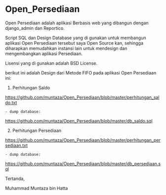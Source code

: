 # Open_Persediaan

Open Persediaan adalah aplikasi Berbasis web yang dibangun
dengan django_admin dan Reportico.

Script SQL dan Design Database yang di gunakan untuk membangun
aplikasi Open Persediaan tersebut saya Open Source kan,
sehingga diharapkan memudahkan instansi lain untuk mendesign
dan mengembangkan aplikasi Persediaan.

Lisensi yang di gunakan adalah BSD License.

berikut ini adalah Design dari Metode FIFO pada aplikasi
Open Persediaan ini:

1. Perhitungan Saldo

https://github.com/muntaza/Open_Persediaan/blob/master/perhitungan_saldo.txt

    - dump database:
https://github.com/muntaza/Open_Persediaan/blob/master/db_saldo.sql

2. Perhitungan Persediaan

https://github.com/muntaza/Open_Persediaan/blob/master/perhitungan_persediaan.txt

    - dump database:
https://github.com/muntaza/Open_Persediaan/blob/master/db_persediaan.sql







Tertanda,



Muhammad Muntaza bin Hatta
